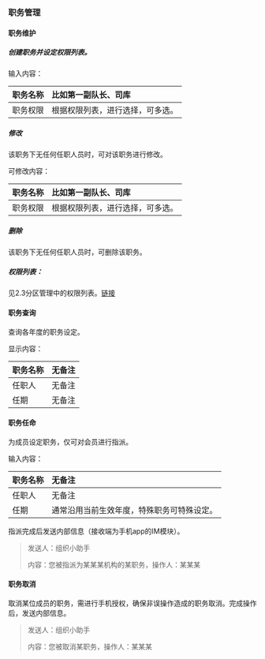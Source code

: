 ### 职务管理

#### 职务维护

##### 创建职务并设定权限列表。

输入内容：

| 职务名称 | 比如第一副队长、司库 |
| :--- | :--- |
| 职务权限 | 根据权限列表，进行选择，可多选。 |

##### 修改

该职务下无任何任职人员时，可对该职务进行修改。

可修改内容：

| 职务名称 | 比如第一副队长、司库 |
| :--- | :--- |
| 职务权限 | 根据权限列表，进行选择，可多选。 |

##### 删除

该职务下无任何任职人员时，可删除该职务。

##### 权限列表：

见2.3分区管理中的权限列表。[链接](/d385/section.md)

#### 职务查询

查询各年度的职务设定。

显示内容：

| 职务名称 | 无备注 |
| :--- | :--- |
| 任职人 | 无备注 |
| 任期 | 无备注 |

#### 职务任命

为成员设定职务，仅可对会员进行指派。

输入内容：

| 职务名称 | 无备注 |
| :--- | :--- |
| 任职人 | 无备注 |
| 任期 | 通常沿用当前生效年度，特殊职务可特殊设定。 |

指派完成后发送内部信息（接收端为手机app的IM模块）。

> 发送人：组织小助手
>
> 内容：您被指派为某某某机构的某职务，操作人：某某某

#### 职务取消

取消某位成员的职务，需进行手机授权，确保非误操作造成的职务取消。完成操作后，发送内部信息。

> 发送人：组织小助手
>
> 内容：您被取消某职务，操作人：某某某





